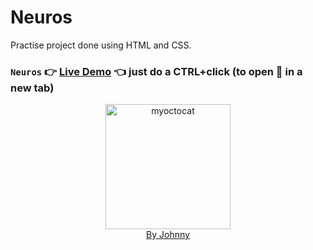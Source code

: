 # Neuros

Practise project done using HTML and CSS.

### `Neuros` :point_right: [Live Demo](https://johnny01k.github.io/Neuros-Light/) :point_left: just do a CTRL+click (to open :link: in a new tab)

<div align="center">
<img src="https://myoctocat.com/assets/images/base-octocat.svg" alt="myoctocat" width="200">
</div>

<div align="center">
<a href="#">By Johnny</a>
</div>
